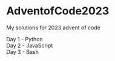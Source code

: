 # AdventofCode2023
My solutions for 2023 advent of code 

Day 1 - Python\
Day 2 - JavaScript\
Day 3 - Bash
